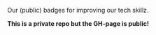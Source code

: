 Our (public) badges for improving our tech skillz.

**This is a private repo but the GH-page is public!**

